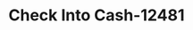 ---
f_zip-code: 76087
f_state-code: TX
title: Check Into Cash-12481
f_phone: 817-594-5702
f_city-only: Weatherford
f_address: 116 E Interstate 20 Weatherford
f_location-unique-id: '12481'
slug: check-into-cash-12481
updated-on: '2024-05-30T13:46:58.046Z'
created-on: '2024-05-30T13:36:59.803Z'
published-on: '2024-05-30T13:54:32.469Z'
f_city-state: cms/city/weatherford-tx.md
f_company: cms/company/check-into-cash.md
f_state: cms/state/texas.md
layout: '[payday-loan].html'
tags: payday-loan
---